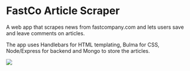 # FastCo Article Scraper

A web app that scrapes news from fastcompany.com and lets users save and leave comments on articles.

The app uses Handlebars for HTML templating, Bulma for CSS, Node/Express for backend and Mongo to store the articles.

<a href="http://g.recordit.co/7fc22zZ6X6.gif"><img src="http://g.recordit.co/7fc22zZ6X6.gif"></a>
